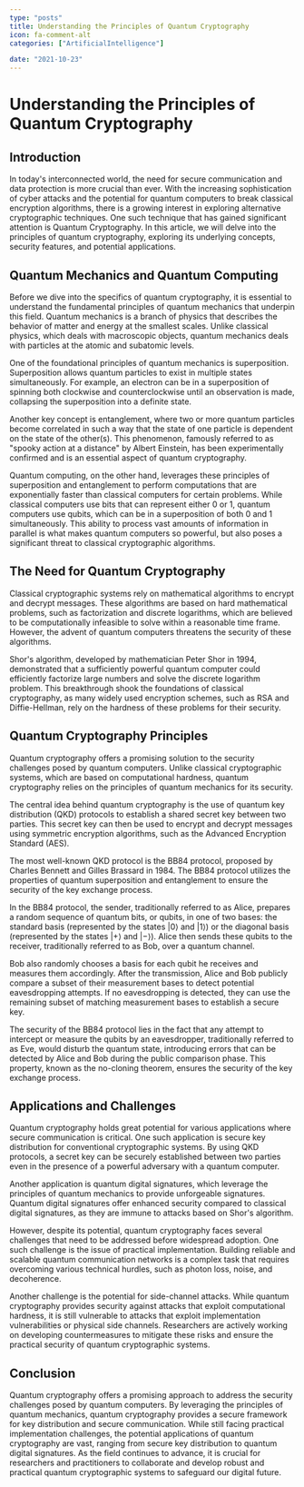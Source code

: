 ```yaml
---
type: "posts"
title: Understanding the Principles of Quantum Cryptography
icon: fa-comment-alt
categories: ["ArtificialIntelligence"]

date: "2021-10-23"
---
```




# Understanding the Principles of Quantum Cryptography

## Introduction

In today's interconnected world, the need for secure communication and data protection is more crucial than ever. With the increasing sophistication of cyber attacks and the potential for quantum computers to break classical encryption algorithms, there is a growing interest in exploring alternative cryptographic techniques. One such technique that has gained significant attention is Quantum Cryptography. In this article, we will delve into the principles of quantum cryptography, exploring its underlying concepts, security features, and potential applications.

## Quantum Mechanics and Quantum Computing

Before we dive into the specifics of quantum cryptography, it is essential to understand the fundamental principles of quantum mechanics that underpin this field. Quantum mechanics is a branch of physics that describes the behavior of matter and energy at the smallest scales. Unlike classical physics, which deals with macroscopic objects, quantum mechanics deals with particles at the atomic and subatomic levels.

One of the foundational principles of quantum mechanics is superposition. Superposition allows quantum particles to exist in multiple states simultaneously. For example, an electron can be in a superposition of spinning both clockwise and counterclockwise until an observation is made, collapsing the superposition into a definite state.

Another key concept is entanglement, where two or more quantum particles become correlated in such a way that the state of one particle is dependent on the state of the other(s). This phenomenon, famously referred to as "spooky action at a distance" by Albert Einstein, has been experimentally confirmed and is an essential aspect of quantum cryptography.

Quantum computing, on the other hand, leverages these principles of superposition and entanglement to perform computations that are exponentially faster than classical computers for certain problems. While classical computers use bits that can represent either 0 or 1, quantum computers use qubits, which can be in a superposition of both 0 and 1 simultaneously. This ability to process vast amounts of information in parallel is what makes quantum computers so powerful, but also poses a significant threat to classical cryptographic algorithms.

## The Need for Quantum Cryptography

Classical cryptographic systems rely on mathematical algorithms to encrypt and decrypt messages. These algorithms are based on hard mathematical problems, such as factorization and discrete logarithms, which are believed to be computationally infeasible to solve within a reasonable time frame. However, the advent of quantum computers threatens the security of these algorithms.

Shor's algorithm, developed by mathematician Peter Shor in 1994, demonstrated that a sufficiently powerful quantum computer could efficiently factorize large numbers and solve the discrete logarithm problem. This breakthrough shook the foundations of classical cryptography, as many widely used encryption schemes, such as RSA and Diffie-Hellman, rely on the hardness of these problems for their security.

## Quantum Cryptography Principles

Quantum cryptography offers a promising solution to the security challenges posed by quantum computers. Unlike classical cryptographic systems, which are based on computational hardness, quantum cryptography relies on the principles of quantum mechanics for its security.

The central idea behind quantum cryptography is the use of quantum key distribution (QKD) protocols to establish a shared secret key between two parties. This secret key can then be used to encrypt and decrypt messages using symmetric encryption algorithms, such as the Advanced Encryption Standard (AES).

The most well-known QKD protocol is the BB84 protocol, proposed by Charles Bennett and Gilles Brassard in 1984. The BB84 protocol utilizes the properties of quantum superposition and entanglement to ensure the security of the key exchange process.

In the BB84 protocol, the sender, traditionally referred to as Alice, prepares a random sequence of quantum bits, or qubits, in one of two bases: the standard basis (represented by the states |0⟩ and |1⟩) or the diagonal basis (represented by the states |+⟩ and |−⟩). Alice then sends these qubits to the receiver, traditionally referred to as Bob, over a quantum channel.

Bob also randomly chooses a basis for each qubit he receives and measures them accordingly. After the transmission, Alice and Bob publicly compare a subset of their measurement bases to detect potential eavesdropping attempts. If no eavesdropping is detected, they can use the remaining subset of matching measurement bases to establish a secure key.

The security of the BB84 protocol lies in the fact that any attempt to intercept or measure the qubits by an eavesdropper, traditionally referred to as Eve, would disturb the quantum state, introducing errors that can be detected by Alice and Bob during the public comparison phase. This property, known as the no-cloning theorem, ensures the security of the key exchange process.

## Applications and Challenges

Quantum cryptography holds great potential for various applications where secure communication is critical. One such application is secure key distribution for conventional cryptographic systems. By using QKD protocols, a secret key can be securely established between two parties even in the presence of a powerful adversary with a quantum computer.

Another application is quantum digital signatures, which leverage the principles of quantum mechanics to provide unforgeable signatures. Quantum digital signatures offer enhanced security compared to classical digital signatures, as they are immune to attacks based on Shor's algorithm.

However, despite its potential, quantum cryptography faces several challenges that need to be addressed before widespread adoption. One such challenge is the issue of practical implementation. Building reliable and scalable quantum communication networks is a complex task that requires overcoming various technical hurdles, such as photon loss, noise, and decoherence.

Another challenge is the potential for side-channel attacks. While quantum cryptography provides security against attacks that exploit computational hardness, it is still vulnerable to attacks that exploit implementation vulnerabilities or physical side channels. Researchers are actively working on developing countermeasures to mitigate these risks and ensure the practical security of quantum cryptographic systems.

## Conclusion

Quantum cryptography offers a promising approach to address the security challenges posed by quantum computers. By leveraging the principles of quantum mechanics, quantum cryptography provides a secure framework for key distribution and secure communication. While still facing practical implementation challenges, the potential applications of quantum cryptography are vast, ranging from secure key distribution to quantum digital signatures. As the field continues to advance, it is crucial for researchers and practitioners to collaborate and develop robust and practical quantum cryptographic systems to safeguard our digital future.